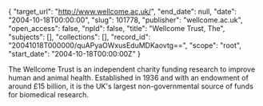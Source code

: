 {
  "target_url": "http://www.wellcome.ac.uk/", 
  "end_date": null, 
  "date": "2004-10-18T00:00:00", 
  "slug": 101778, 
  "publisher": "wellcome.ac.uk", 
  "open_access": false, 
  "npld": false, 
  "title": "Wellcome Trust, The", 
  "subjects": [], 
  "collections": [], 
  "record_id": "20041018T000000/quAPyaOWxusEduMDKaovtg==", 
  "scope": "root", 
  "start_date": "2004-10-18T00:00:00Z"
}

The Wellcome Trust is an independent charity funding research to improve human and animal health. Established in 1936 and with an endowment of around £15 billion, it is the UK's largest non-governmental source of funds for biomedical research. 